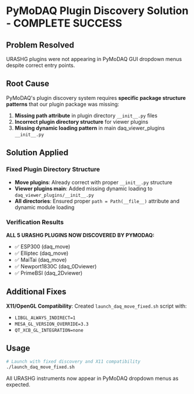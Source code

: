 # PyMoDAQ Plugin Discovery Solution - COMPLETE SUCCESS

## Problem Resolved
URASHG plugins were not appearing in PyMoDAQ GUI dropdown menus despite correct entry points.

## Root Cause
PyMoDAQ's plugin discovery system requires **specific package structure patterns** that our plugin package was missing:

1. **Missing path attribute** in plugin directory `__init__.py` files
2. **Incorrect plugin directory structure** for viewer plugins
3. **Missing dynamic loading pattern** in main daq_viewer_plugins `__init__.py`

## Solution Applied

### Fixed Plugin Directory Structure
- **Move plugins**: Already correct with proper `__init__.py` structure
- **Viewer plugins main**: Added missing dynamic loading to `daq_viewer_plugins/__init__.py`
- **All directories**: Ensured proper `path = Path(__file__)` attribute and dynamic module loading

### Verification Results
**ALL 5 URASHG PLUGINS NOW DISCOVERED BY PYMODAQ:**
- ✅ ESP300 (daq_move) 
- ✅ Elliptec (daq_move)
- ✅ MaiTai (daq_move)
- ✅ Newport1830C (daq_0Dviewer)
- ✅ PrimeBSI (daq_2Dviewer)

## Additional Fixes
**X11/OpenGL Compatibility**: Created `launch_daq_move_fixed.sh` script with:
- `LIBGL_ALWAYS_INDIRECT=1`
- `MESA_GL_VERSION_OVERRIDE=3.3`
- `QT_XCB_GL_INTEGRATION=none`

## Usage
```bash
# Launch with fixed discovery and X11 compatibility
./launch_daq_move_fixed.sh
```

All URASHG instruments now appear in PyMoDAQ dropdown menus as expected.